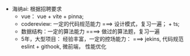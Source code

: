 - 海纳ai: 根据招聘要求
  -  vue： vue + vite + pinna;
  - codereview: 一定的代码规范能力 ===>   设计模式，复习一遍； + ts;
  - 数据结构：一定的算法能力 ====> 做过的算法题，复习一遍
  - 5年，大型项目： 经验丰富，一定的控场能力： ===> jekins, 代码规范eslint + githook, 微前端， 性能优化